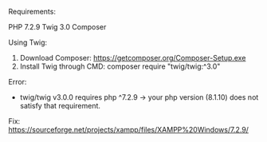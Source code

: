 Requirements:

PHP 7.2.9
Twig 3.0
Composer

Using Twig:

1) Download Composer: https://getcomposer.org/Composer-Setup.exe
2) Install Twig through CMD: composer require "twig/twig:^3.0"

Error: 
- twig/twig v3.0.0 requires php ^7.2.9 -> your php version (8.1.10) does not satisfy that requirement.
 
Fix: https://sourceforge.net/projects/xampp/files/XAMPP%20Windows/7.2.9/